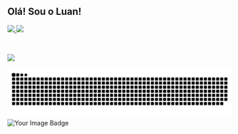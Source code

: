## Olá! Sou o Luan!
 <div>
  <a href="https://github.com/l3y3r7">
  <img height="180em" src="https://github-readme-stats.vercel.app/api?username=Luanpablo100&show_icons=true&theme=dracula&include_all_commits=true&count_private=true"/>
  <img height="180em" src="https://github-readme-stats.vercel.app/api/top-langs/?username=Luanpablo100&layout=compact&langs_count=7&theme=dracula"/>
</div>

<div style="display: inline_block"><br>
  <!-- <img align="center" alt="Luan-Js" height="30" width="40" src="https://raw.githubusercontent.com/devicons/devicon/master/icons/javascript/javascript-plain.svg">
  <img align="center" alt="Luan-React" height="30" width="40" src="https://raw.githubusercontent.com/devicons/devicon/master/icons/react/react-original.svg">
  <img align="center" alt="Luan-Node" height="30" width="40" src="https://raw.githubusercontent.com/devicons/devicon/master/icons/nodejs/nodejs-plain.svg">
  <img align="center" alt="Luan-HTML" height="30" width="40" src="https://raw.githubusercontent.com/devicons/devicon/master/icons/html5/html5-original.svg">
  <img align="center" alt="Luan-CSS" height="30" width="40" src="https://raw.githubusercontent.com/devicons/devicon/master/icons/css3/css3-original.svg">
  <img align="right" alt="Luan-yoda" src="https://avatars.githubusercontent.com/u/62774555?v=4" width="140px">
 -->
</div>
  
  ##
 
<div>
  <a href="https://www.linkedin.com/in/luanoliveira27/" target="_blank"><img src="https://img.shields.io/badge/-LinkedIn-%230077B5?style=for-the-badge&logo=linkedin&logoColor=white" target="_blank"></a> 
 
  ![Snake animation](https://github.com/Luanpablo100/EduardoAlphonse/blob/output/github-contribution-grid-snake.svg)
  <img src="https://tryhackme-badges.s3.amazonaws.com/l4y3r7.png" alt="Your Image Badge" />

</div>
